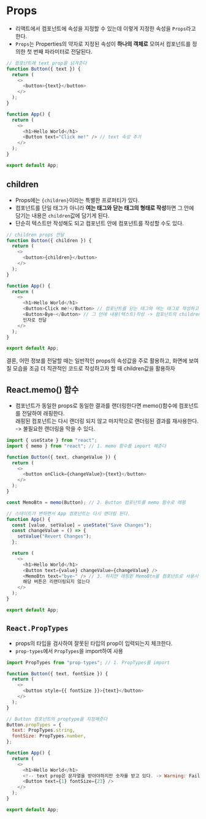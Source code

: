 # Props

- 리액트에서 컴포넌트에 속성을 지정할 수 있는데 이렇게 지정한 속성을 `Props`라고 한다.
- `Props`는 Properties의 약자로 지정된 속성이 <b>하나의 객체로</b> 모여서 컴포넌트를 정의한 첫 번째 파라미터로 전달된다.

```javascript
// 컴포넌트에 text prop을 넘겨준다
function Button({ text }) {
  return (
    <>
      <button>{text}</button>
    </>
  );
}

function App() {
  return (
    <>
      <h1>Hello World</h1>
      <Button text="Click me!" /> // text 속성 추가
    </>
  );
}

export default App;
```

## children

- Props에는 `{children}`이라는 특별한 프로퍼티가 있다.
- 컴포넌트를 단일 태그가 아니라 <b>여는 태그와 닫는 태그의 형태로 작성</b>하면 그 안에 담기는 내용은 `children`값에 담기게 된다.
- 단순히 텍스트만 작성해도 되고 컴포넌트 안에 컴포넌트를 작성할 수도 있다.

```javascript
// children props 전달
function Button({ children }) {
  return (
    <>
      <button>{children}</button>
    </>
  );
}

function App() {
  return (
    <>
      <h1>Hello World</h1>
      <Button>Click me!</Button> // 컴포넌트를 닫는 태그와 여는 태그로 작성하고
      <Button>Bye~</Button> // 그 안에 내용(텍스트)작성 -> 컴포넌트의 children
      인자로 전달
    </>
  );
}

export default App;
```

결론, 어떤 정보를 전달할 때는 일반적인 props의 속성값을 주로 활용하고, 화면에 보여질 모습을 조금 더 직관적인 코드로 작성하고자 할 때 children값을 활용하자

## React.memo() 함수

- 컴포넌트가 동일한 props로 동일한 결과를 랜더링한다면 memo()함수에 컴포넌트를 전달하여 래핑한다.  
  래핑된 컴포넌트는 다시 랜더링 되지 않고 마지막으로 랜더링된 결과를 재사용한다.  
  -> 불필요한 랜더링을 막을 수 있다.

```javascript
import { useState } from "react";
import { memo } from "react"; // 1. memo 함수를 import 해준다

function Button({ text, changeValue }) {
  return (
    <>
      <button onClick={changeValue}>{text}</button>
    </>
  );
}

const MemoBtn = memo(Button); // 2. Button 컴포넌트를 memo 함수로 래핑

// 스테이트가 변하면서 App 컴포넌트는 다시 랜더링 된다.
function App() {
  const [value, setValue] = useState("Save Changes");
  const changeValue = () => {
    setValue("Revert Changes");
  };

  return (
    <>
      <h1>Hello World</h1>
      <Button text={value} changeValue={changeValue} />
      <MemoBtn text="bye~" /> // 3. 하지만 래핑한 MemoBtn을 컴포넌트로 사용시 ->
      해당 버튼은 리랜더링되지 않는다
    </>
  );
}

export default App;
```

## `React.PropTypes`

- props의 타입을 검사하여 잘못된 타입의 prop이 입력되는지 체크한다.
- `prop-types`에서 `PropTypes`을 import하여 사용

```javascript
import PropTypes from "prop-types"; // 1. PropTypes를 import

function Button({ text, fontSize }) {
  return (
    <>
      <button style={{ fontSize }}>{text}</button>
    </>
  );
}

// Button 컴포넌트의 proptype을 지정해준다
Button.propTypes = {
  text: PropTypes.string,
  fontSize: PropTypes.number,
};

function App() {
  return (
    <>
      <h1>Hello World</h1>
      <!-- text prop은 문자열을 받아야하지만 숫자를 받고 있다. -> Warning: Failed prop type 콘솔에 에러 띄워준다 -->
      <Button text={1} fontSize={23} />
    </>
  );
}

export default App;
```
